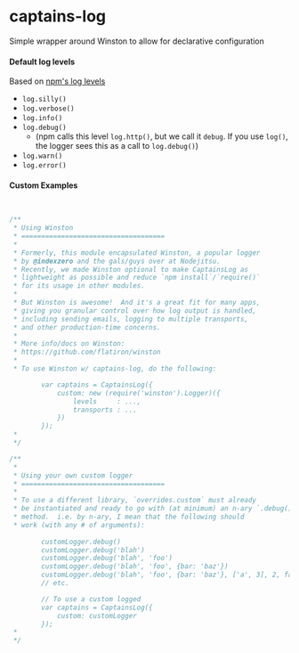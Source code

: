 captains-log
============

Simple wrapper around Winston to allow for declarative configuration


#### Default log levels

Based on [npm's log levels](https://github.com/isaacs/npmlog#loglevelprefix-message-)


+ `log.silly()`
+ `log.verbose()`
+ `log.info()`
+ `log.debug()`
  + (npm calls this level `log.http()`, but we call it `debug`.  If you use `log()`, the logger sees this as a call to `log.debug()`)
+ `log.warn()`
+ `log.error()`




#### Custom Examples

```javascript


/**
 * Using Winston
 * ====================================
 * 
 * Formerly, this module encapsulated Winston, a popular logger
 * by @indexzero and the gals/guys over at Nodejitsu.
 * Recently, we made Winston optional to make CaptainsLog as
 * lightweight as possible and reduce `npm install`/`require()`
 * for its usage in other modules.
 *
 * But Winston is awesome!  And it's a great fit for many apps,
 * giving you granular control over how log output is handled,
 * including sending emails, logging to multiple transports,
 * and other production-time concerns.
 *
 * More info/docs on Winston:
 * https://github.com/flatiron/winston
 * 
 * To use Winston w/ captains-log, do the following:

		var captains = CaptainsLog({
			custom: new (require('winston').Logger)({
				levels     : ...,
				transports : ...
			})
		});
 *
 */

/**
 *
 * Using your own custom logger
 * ====================================
 * 
 * To use a different library, `overrides.custom` must already
 * be instantiated and ready to go with (at minimum) an n-ary `.debug()`
 * method.  i.e. by n-ary, I mean that the following should
 * work (with any # of arguments):
	
		customLogger.debug()
		customLogger.debug('blah')
		customLogger.debug('blah', 'foo')
		customLogger.debug('blah', 'foo', {bar: 'baz'})
		customLogger.debug('blah', 'foo', {bar: 'baz'}, ['a', 3], 2, false);
		// etc.

		// To use a custom logged
		var captains = CaptainsLog({
			custom: customLogger
		});
 *
 */

```
